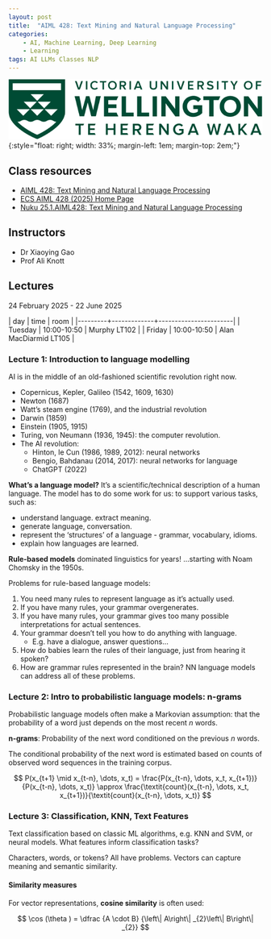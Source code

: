 ```yaml
---
layout: post
title:  "AIML 428: Text Mining and Natural Language Processing"
categories:
    - AI, Machine Learning, Deep Learning
    - Learning
tags: AI LLMs Classes NLP
---
```


![Victoria University of Wellington](../images/vuw-logo-green-full.svg){:style="float: right; width: 33%; margin-left: 1em; margin-top: 2em;"} 

## Class resources

- [AIML 428: Text Mining and Natural Language Processing][1]
- [ECS AIML 428 (2025) Home Page][2]
- [Nuku 25.1.AIML428: Text Mining and Natural Language Processing][3]

## Instructors

- Dr Xiaoying Gao
- Prof Ali Knott

## Lectures

24 February 2025 - 22 June 2025

| day     | time        | room                  |
|---------+-------------+-----------------------|
| Tuesday | 10:00-10:50 |          Murphy LT102 |
| Friday  | 10:00-10:50 | Alan MacDiarmid LT105 |


### Lecture 1: Introduction to language modelling

AI is in the middle of an old-fashioned scientific revolution right now.

- Copernicus, Kepler, Galileo (1542, 1609, 1630)
- Newton (1687)
- Watt’s steam engine (1769), and the industrial revolution
- Darwin (1859)
- Einstein (1905, 1915)
- Turing, von Neumann (1936, 1945): the computer revolution.
- The AI revolution:
    - Hinton, le Cun (1986, 1989, 2012): neural networks
    - Bengio, Bahdanau (2014, 2017): neural networks for language
    - ChatGPT (2022)

**What’s a language model?** It’s a scientific/technical description of a human language. The model has to do some work for us: to support various tasks, such as:

- understand language. extract meaning.
- generate language, conversation.
- represent the ‘structures’ of a language - grammar, vocabulary, idioms.
- explain how languages are learned.

**Rule-based models** dominated linguistics for years! ...starting with Noam Chomsky in the 1950s.

Problems for rule-based language models:

1. You need many rules to represent language as it’s actually used.
2. If you have many rules, your grammar overgenerates.
3. If you have many rules, your grammar gives too many possible interpretations for actual sentences.
4. Your grammar doesn’t tell you how to do anything with language.
    - E.g. have a dialogue, answer questions...
5. How do babies learn the rules of their language, just from hearing it spoken?
6. How are grammar rules represented in the brain? NN language models can address all of these problems.

### Lecture 2: Intro to probabilistic language models: n-grams

Probabilistic language models often make a Markovian assumption: that the probability of a word just depends on the most recent _n_ words.

**n-grams**: Probability of the next word conditioned on the previous _n_ words.

The conditional probability of the next word is estimated based on counts of observed word sequences in the training corpus.

$$
P(x_{t+1} \mid x_{t-n}, \dots, x_t) = \frac{P(x_{t-n}, \dots, x_t, x_{t+1})}{P(x_{t-n}, \dots, x_t)} \approx \frac{\textit{count}(x_{t-n}, \dots, x_t, x_{t+1})}{\textit{count}(x_{t-n}, \dots, x_t)}
$$

### Lecture 3: Classification, KNN, Text Features

Text classification based on classic ML algorithms, e.g. KNN and SVM, or neural models. What features inform classification tasks?

Characters, words, or tokens? All have problems. Vectors can capture meaning and semantic similarity.

#### Similarity measures

For vector representations, **cosine similarity** is often used:

$$
\cos (\theta ) = \dfrac {A \cdot B} {\left\| A\right\| _{2}\left\| B\right\| _{2}}
$$


[1]: https://www.wgtn.ac.nz/courses/aiml/428/2025/offering?crn=33070
[2]: https://ecs.wgtn.ac.nz/Courses/AIML428_2025T1/
[3]: https://nuku.wgtn.ac.nz/courses/23691
